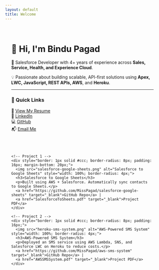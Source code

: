 ```yaml
---
layout: default
title: Welcome
---
```


<div style="display: flex; flex-wrap: wrap; align-items: flex-start;">

  <!-- Left: Personal Info -->
  <div style="flex: 1; min-width: 300px; padding: 20px;">
    <h1>👋 Hi, I'm Bindu Pagad</h1>
    <p>🎯 Salesforce Developer with 4+ years of experience across <strong>Sales, Service, Health, and Experience Cloud</strong>.</p>
    <p>💡 Passionate about building scalable, API-first solutions using <strong>Apex, LWC, JavaScript, REST APIs, AWS</strong>, and <strong>Heroku</strong>.</p>
    <hr>
    <h3>🔗 Quick Links</h3>
    <p>
      📄 <a href="BinduPagad.pdf" target="_blank">View My Resume</a><br>
      🔗 <a href="https://www.linkedin.com/in/bindu-pagad" target="_blank">LinkedIn</a><br>
      💻 <a href="https://github.com/MissPagad" target="_blank">GitHub</a><br>
      📬 <a href="mailto:bindupagad181997@gmail.com">Email Me</a>
    </p>
  </div>

  <!-- Right: Project Cards -->
  <div style="flex: 2; min-width: 400px; padding: 20px;">

    <!-- Project 1 -->
    <div style="border: 1px solid #ccc; border-radius: 8px; padding: 16px; margin-bottom: 20px;">
      <img src="salesforce-google-sheets.png" alt="Salesforce to Google Sheets" style="width: 100%; border-radius: 4px;">
      <h3>Salesforce to Google Sheets</h3>
      <p>Built using AWS + Salesforce. Automatically sync contacts to Google Sheets.</p>
      <a href="https://github.com/MissPagad/salesforce-google-sheets" target="_blank">GitHub Repo</a> |
      <a href="SalesforceToSheets.pdf" target="_blank">Project PDF</a>
    </div>

    <!-- Project 2 -->
    <div style="border: 1px solid #ccc; border-radius: 8px; padding: 16px;">
      <img src="heroku-sms-system.png" alt="AWS-Powered SMS System" style="width: 100%; border-radius: 4px;">
      <h3>AWS-Powered SMS System</h3>
      <p>Deployed an SMS service using AWS Lambda, SNS, and Salesforce LWC on Heroku to reduce costs.</p>
      <a href="https://github.com/MissPagad/aws-sms-system" target="_blank">GitHub Repo</a> |
      <a href="AWSSMSSystem.pdf" target="_blank">Project PDF</a>
    </div>

  </div>

</div>
